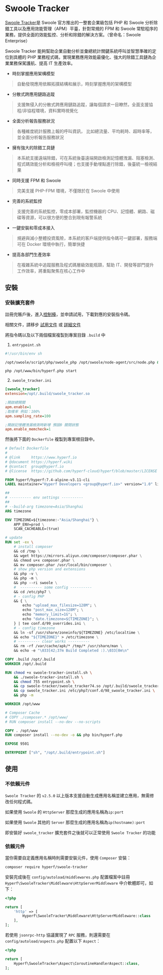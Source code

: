 # Swoole Tracker

[Swoole Tracker](https://www.swoole-cloud.com/tracker.html)是 Swoole 官方推出的一整套企業級包括 PHP 和  Swoole 分析除錯工具以及應用效能管理（APM）平臺，針對常規的 FPM 和 Swoole 常駐程序的業務，提供全面的效能監控、分析和除錯的解決方案。（曾命名：Swoole Enterprise）

Swoole Tracker 能夠幫助企業自動分析並彙總統計關鍵系統呼叫並智慧準確的定位到具體的 PHP 業務程式碼，實現業務應用效能最優化、強大的除錯工具鏈為企業業務保駕護航、提高 IT 生產效率。

- 時刻掌握應用架構模型
> 自動發現應用依賴拓撲結構和展示，時刻掌握應用的架構模型

- 分散式跨應用鏈路追蹤
> 支援無侵入的分散式跨應用鏈路追蹤，讓每個請求一目瞭然，全面支援協程/非協程環境，資料實時視覺化

- 全面分析報告服務狀況
> 各種維度統計服務上報的呼叫資訊， 比如總流量、平均耗時、超時率等，並全面分析報告服務狀況

- 擁有強大的除錯工具鏈
> 本系統支援遠端除錯，可在系統後臺遠端開啟檢測記憶體洩漏、阻塞檢測、程式碼效能分析和檢視呼叫棧；也支援手動埋點進行除錯，後臺統一檢視結果

- 同時支援 FPM 和 Swoole
> 完美支援 PHP-FPM 環境，不僅限於在 Swoole 中使用

- 完善的系統監控
> 支援完善的系統監控，零成本部署，監控機器的 CPU、記憶體、網路、磁碟等資源，可以很方便的整合到現有報警系統

- 一鍵安裝和零成本接入
> 規避與減小整體投資風險，本系統的客戶端提供指令碼可一鍵部署，服務端可在 Docker 環境中執行，簡單快捷

- 提高各部門生產效率
> 在複雜系統中追蹤服務及程式碼層級效能瓶頸，幫助 IT、開發等部門提升工作效率，將重點聚焦在核心工作中

## 安裝

### 安裝擴充套件

註冊完賬戶後，進入[控制檯](https://business.swoole.com/SwooleTracker/catdemo)，並申請試用，下載對應的安裝指令碼。

相關文件，請移步 [試用文件](https://www.kancloud.cn/swoole-inc/ee-base-wiki/1214079) 或 [詳細文件](https://www.kancloud.cn/swoole-inc/ee-help-wiki/1213080) 

將指令碼以及以下兩個檔案複製到專案目錄 `.build` 中

1. `entrypoint.sh`

```bash
#!/usr/bin/env sh

/opt/swoole/script/php/swoole_php /opt/swoole/node-agent/src/node.php &

php /opt/www/bin/hyperf.php start

```

2. `swoole_tracker.ini`

```ini
[swoole_tracker]
extension=/opt/.build/swoole_tracker.so

;開啟總開關
apm.enable=1
;取樣率 例如：100%
apm.sampling_rate=100

;開啟記憶體洩漏檢測時新增 預設0 關閉狀態
apm.enable_memcheck=1
```

然後將下面的 `Dockerfile` 複製到專案根目錄中。

```dockerfile
# Default Dockerfile
#
# @link     https://www.hyperf.io
# @document https://hyperf.wiki
# @contact  group@hyperf.io
# @license  https://github.com/hyperf-cloud/hyperf/blob/master/LICENSE

FROM hyperf/hyperf:7.4-alpine-v3.11-cli
LABEL maintainer="Hyperf Developers <group@hyperf.io>" version="1.0" license="MIT" app.name="Hyperf"

##
# ---------- env settings ----------
##
# --build-arg timezone=Asia/Shanghai
ARG timezone

ENV TIMEZONE=${timezone:-"Asia/Shanghai"} \
    APP_ENV=prod \
    SCAN_CACHEABLE=(true)

# update
RUN set -ex \
    # install composer
    && cd /tmp \
    && wget https://mirrors.aliyun.com/composer/composer.phar \
    && chmod u+x composer.phar \
    && mv composer.phar /usr/local/bin/composer \
    # show php version and extensions
    && php -v \
    && php -m \
    && php --ri swoole \
    #  ---------- some config ----------
    && cd /etc/php7 \
    # - config PHP
    && { \
        echo "upload_max_filesize=128M"; \
        echo "post_max_size=128M"; \
        echo "memory_limit=1G"; \
        echo "date.timezone=${TIMEZONE}"; \
    } | tee conf.d/99_overrides.ini \
    # - config timezone
    && ln -sf /usr/share/zoneinfo/${TIMEZONE} /etc/localtime \
    && echo "${TIMEZONE}" > /etc/timezone \
    # ---------- clear works ----------
    && rm -rf /var/cache/apk/* /tmp/* /usr/share/man \
    && echo -e "\033[42;37m Build Completed :).\033[0m\n"

COPY .build /opt/.build
WORKDIR /opt/.build

RUN chmod +x swoole-tracker-install.sh \
    && ./swoole-tracker-install.sh \
    && chmod 755 entrypoint.sh \
    && cp swoole-tracker/swoole_tracker74.so /opt/.build/swoole_tracker.so \
    && cp swoole_tracker.ini /etc/php7/conf.d/98_swoole_tracker.ini \
    && php -m

WORKDIR /opt/www

# Composer Cache
# COPY ./composer.* /opt/www/
# RUN composer install --no-dev --no-scripts

COPY . /opt/www
RUN composer install --no-dev -o && php bin/hyperf.php

EXPOSE 9501

ENTRYPOINT ["sh", "/opt/.build/entrypoint.sh"]

```

## 使用

### 不依賴元件

`Swoole Tracker` 的 `v2.5.0` 以上版本支援自動生成應用名稱並建立應用，無需修改任何程式碼。

如果使用 `Swoole` 的 `HttpServer` 那麼生成的應用名稱為`ip:port`

如果使用 `Swoole` 其他的 `Server` 那麼生成的應用名稱為`ip(hostname):port`

即安裝好 `swoole_tracker` 擴充套件之後就可以正常使用 `Swoole Tracker` 的功能

### 依賴元件

當你需要自定義應用名稱時則需要安裝元件，使用 `Composer` 安裝：

```bash
composer require hyperf/swoole-tracker
```

安裝完成後在 `config/autoload/middlewares.php` 配置檔案中註冊 `Hyperf\SwooleTracker\Middleware\HttpServerMiddleware` 中介軟體即可，如下：

```php
<?php

return [
    'http' => [
        Hyperf\SwooleTracker\Middleware\HttpServerMiddleware::class
    ],
];
```

若使用 `jsonrpc-http` 協議實現了 `RPC` 服務，則還需要在 `config/autoload/aspects.php` 配置以下 `Aspect`：

```php
<?php

return [
    Hyperf\SwooleTracker\Aspect\CoroutineHandlerAspect::class,
];
```
